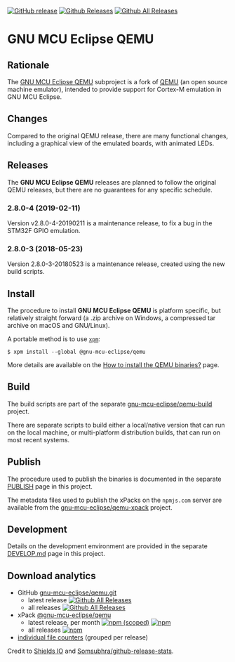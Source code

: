 [![GitHub release](https://img.shields.io/github/release/gnumcueclipse/qemu.svg)](https://github.com/gnu-mcu-eclipse/qemu/releases/latest) [![Github Releases](https://img.shields.io/github/downloads/gnumcueclipse/qemu/latest/total.svg)](https://github.com/gnu-mcu-eclipse/qemu/releases/latest) [![Github All Releases](https://img.shields.io/github/downloads/gnumcueclipse/qemu/total.svg)](https://github.com/gnu-mcu-eclipse/qemu/releases/latest)

# GNU MCU Eclipse QEMU

## Rationale

The [GNU MCU Eclipse QEMU](http://gnumcueclipse.github.io/qemu) subproject 
is a fork of [QEMU](https://www.qemu.org) (an open source machine 
emulator), intended to provide support for Cortex-M emulation in GNU MCU 
Eclipse.

## Changes

Compared to the original QEMU release, there are many functional changes,
including a graphical view of the emulated boards, with animated LEDs.

## Releases

The **GNU MCU Eclipse QEMU** releases are planned to follow the original
QEMU releases, but there are no guarantees for any specific schedule.

### 2.8.0-4 (2019-02-11)

Version v2.8.0-4-20190211 is a maintenance release, to fix a bug in the 
STM32F GPIO emulation.

### 2.8.0-3 (2018-05-23)

Version 2.8.0-3-20180523 is a maintenance release, created using the 
new build scripts.


## Install

The procedure to install **GNU MCU Eclipse QEMU** is platform 
specific, but relatively straight forward (a .zip archive on Windows, 
a compressed tar archive on macOS and GNU/Linux).

A portable method is to use [`xpm`](https://www.npmjs.com/package/xpm):

```console
$ xpm install --global @gnu-mcu-eclipse/qemu
```

More details are available on the 
[How to install the QEMU binaries?](https://gnu-mcu-eclipse.github.io/qemu/install/) 
page.

## Build

The build scripts are part of the separate 
[gnu-mcu-eclipse/qemu-build](https://github.com/gnu-mcu-eclipse/qemu-build)
project.

There are separate scripts to build either a local/native version that can run
on the local machine, or multi-platform distribution builds, that can
run on most recent systems.

## Publish

The procedure used to publish the binaries is documented in the separate
[PUBLISH](PUBLISH.md) page in this project.

The metadata files used to publish the xPacks on the `npmjs.com` server 
are available from the 
[gnu-mcu-eclipse/qemu-xpack](https://github.com/gnu-mcu-eclipse/qemu-xpack)
project.

## Development

Details on the development environment are provided in the separate
[DEVELOP.md](DEVELOP.md) page in this project.

## Download analytics

* GitHub [gnu-mcu-eclipse/qemu.git](https://github.com/gnu-mcu-eclipse/qemu/)
  * latest release
[![Github All Releases](https://img.shields.io/github/downloads/gnu-mcu-eclipse/qemu/latest/total.svg)](https://github.com/gnu-mcu-eclipse/qemu/releases/)
  * all releases [![Github All Releases](https://img.shields.io/github/downloads/gnu-mcu-eclipse/qemu/total.svg)](https://github.com/gnu-mcu-eclipse/qemu/releases/)
* xPack [@gnu-mcu-eclipse/qemu](https://github.com/gnu-mcu-eclipse/qemu-xpack/)
  * latest release, per month 
[![npm (scoped)](https://img.shields.io/npm/v/@gnu-mcu-eclipse/qemu.svg)](https://www.npmjs.com/package/@gnu-mcu-eclipse/qemu/)
[![npm](https://img.shields.io/npm/dm/@gnu-mcu-eclipse/qemu.svg)](https://www.npmjs.com/package/@gnu-mcu-eclipse/qemu/)
  * all releases [![npm](https://img.shields.io/npm/dt/@gnu-mcu-eclipse/qemu.svg)](https://www.npmjs.com/package/@gnu-mcu-eclipse/qemu/)
* [individual file counters](https://www.somsubhra.com/github-release-stats/?username=gnu-mcu-eclipse&repository=qemu) (grouped per release)
  
Credit to [Shields IO](https://shields.io) and [Somsubhra/github-release-stats](https://github.com/Somsubhra/github-release-stats).
